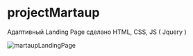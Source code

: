 # projectMartaup
Адаптивный Landing Page сделано HTML, CSS, JS ( Jquery )


![martaupLandingPage](https://user-images.githubusercontent.com/52714747/89716634-6b9b8280-d9d0-11ea-9385-892776138fb6.png)
